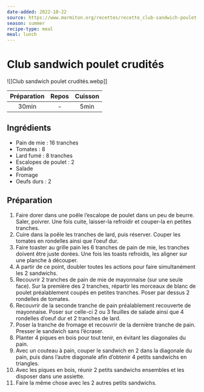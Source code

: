 ```yaml
---
date-added: 2022-10-22
source: https://www.marmiton.org/recettes/recette_club-sandwich-poulet-crudites_335100.aspx
season: summer
recipe-type: meal
meal: lunch
---
```


# Club sandwich poulet crudités

![[Club sandwich poulet crudités.webp]]

| Préparation | Repos | Cuisson |
|:-----------:|:-----:|:-------:|
|    30min    |   -   |  5min   |

## Ingrédients

- Pain de mie : 16 tranches
- Tomates : 8
- Lard fumé : 8 tranches
- Escalopes de poulet : 2
- Salade
- Fromage
- Oeufs durs : 2

## Préparation

1. Faire dorer dans une poêle l’escalope de poulet dans un peu de beurre. Saler, poivrer. Une fois cuite, laisser-la refroidir et couper-la en petites tranches.
2. Cuire dans la poêle les tranches de lard, puis réserver. Couper les tomates en rondelles ainsi que l’oeuf dur.
3. Faire toaster au grille pain les 6 tranches de pain de mie, les tranches doivent être juste dorées. Une fois les toasts refroidis, les aligner sur une planche à découper.
4. A partir de ce point, doubler toutes les actions pour faire simultanément les 2 sandwichs.
5. Recouvrir 2 tranches de pain de mie de mayonnaise (sur une seule face). Sur la première des 2 tranches, répartir les morceaux de blanc de poulet préalablement coupés en petites tranches. Poser par dessus 2 rondelles de tomates.
6. Recouvrir de la seconde tranche de pain préalablement recouverte de mayonnaise. Poser sur celle-ci 2 ou 3 feuilles de salade ainsi que 4 rondelles d’oeuf dur et 2 tranches de lard.
7. Poser la tranche de fromage et recouvrir de la dernière tranche de pain. Presser le sandwich sans l’écraser.
8. Planter 4 piques en bois pour tout tenir, en évitant les diagonales du pain.
9. Avec un couteau à pain, couper le sandwich en 2 dans la diagonale du pain, puis dans l’autre diagonale afin d’obtenir 4 petits sandwichs en triangles.
10. Avec les piques en bois, réunir 2 petits sandwichs ensembles et les disposer dans une assiette.
11. Faire la même chose avec les 2 autres petits sandwichs.
